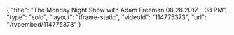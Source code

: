 {
    "title": "The Monday Night Show with Adam Freeman 08.28.2017 - 08 PM",
    "type": "solo",
    "layout": "iframe-static",
    "videoId": "114775373",
    "url": "\/tvpembed\/114775373"
}